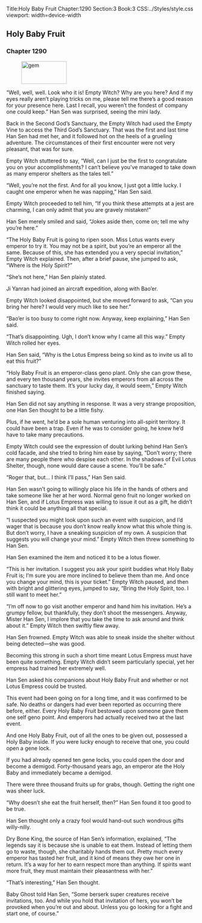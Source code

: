 Title:Holy Baby Fruit 
Chapter:1290 
Section:3 
Book:3 
CSS:../Styles/style.css 
viewport: width=device-width
  
## Holy Baby Fruit
### Chapter 1290
  
<figure>
	<img src="../Images/gem.gif" alt="gem" id="gem" width="120" height="60" />
</figure>
  

  
“Well, well, well. Look who it is! Empty Witch? Why are you here? And if my eyes really aren’t playing tricks on me, please tell me there’s a good reason for your presence here. Last I recall, you weren’t the fondest of company one could keep.” Han Sen was surprised, seeing the mini lady.

Back in the Second God’s Sanctuary, the Empty Witch had used the Empty Vine to access the Third God’s Sanctuary. That was the first and last time Han Sen had met her, and it followed hot on the heels of a grueling adventure. The circumstances of their first encounter were not very pleasant, that was for sure.

Empty Witch stuttered to say, “Well, can I just be the first to congratulate you on your accomplishments? I can’t believe you’ve managed to take down as many emperor shelters as the tales tell.”

“Well, you’re not the first. And for all you know, I just got a little lucky. I caught one emperor when he was napping,” Han Sen said.

Empty Witch proceeded to tell him, “If you think these attempts at a jest are charming, I can only admit that you are gravely mistaken!”

Han Sen merely smiled and said, “Jokes aside then, come on; tell me why you’re here.”

“The Holy Baby Fruit is going to ripen soon. Miss Lotus wants every emperor to try it. You may not be a spirit, but you’re an emperor all the same. Because of this, she has extended you a very special invitation,” Empty Witch explained. Then, after a brief pause, she jumped to ask, “Where is the Holy Spirit?”

“She’s not here,” Han Sen plainly stated.

Ji Yanran had joined an aircraft expedition, along with Bao’er.

Empty Witch looked disappointed, but she moved forward to ask, “Can you bring her here? I would very much like to see her.”

“Bao’er is too busy to come right now. Anyway, keep explaining,” Han Sen said.

“That’s disappointing. Ugh, I don’t know why I came all this way.” Empty Witch rolled her eyes.

Han Sen said, “Why is the Lotus Empress being so kind as to invite us all to eat this fruit?”

“Holy Baby Fruit is an emperor-class geno plant. Only she can grow these, and every ten thousand years, she invites emperors from all across the sanctuary to taste them. It’s your lucky day, it would seem,” Empty Witch finished saying.

Han Sen did not say anything in response. It was a very strange proposition, one Han Sen thought to be a little fishy.

Plus, if he went, he’d be a sole human venturing into all-spirit territory. It could have been a trap. Even if he was to consider going, he knew he’d have to take many precautions.

Empty Witch could see the expression of doubt lurking behind Han Sen’s cold facade, and she tried to bring him ease by saying, “Don’t worry; there are many people there who despise each other. In the shadows of Evil Lotus Shelter, though, none would dare cause a scene. You’ll be safe.”

“Roger that, but… I think I’ll pass,” Han Sen said.

Han Sen wasn’t going to willingly place his life in the hands of others and take someone like her at her word. Normal geno fruit no longer worked on Han Sen, and if Lotus Empress was willing to issue it out as a gift, he didn’t think it could be anything all that special.

“I suspected you might look upon such an event with suspicion, and I’d wager that is because you don’t know really know what this whole thing is. But don’t worry, I have a sneaking suspicion of my own. A suspicion that suggests you will change your mind.” Empty Witch then threw something to Han Sen.

Han Sen examined the item and noticed it to be a lotus flower.

“This is her invitation. I suggest you ask your spirit buddies what Holy Baby Fruit is; I’m sure you are more inclined to believe them than me. And once you change your mind, this is your ticket.” Empty Witch paused, and then with bright and glittering eyes, jumped to say, “Bring the Holy Spirit, too. I still want to meet her.”

“I’m off now to go visit another emperor and hand him his invitation. He’s a grumpy fellow, but thankfully, they don’t shoot the messengers. Anyway, Mister Han Sen, I implore that you take the time to ask around and think about it.” Empty Witch then swiftly flew away.

Han Sen frowned. Empty Witch was able to sneak inside the shelter without being detected—she was good.

Becoming this strong in such a short time meant Lotus Empress must have been quite something. Empty Witch didn’t seem particularly special, yet her empress had trained her extremely well.

Han Sen asked his companions about Holy Baby Fruit and whether or not Lotus Empress could be trusted.

This event had been going on for a long time, and it was confirmed to be safe. No deaths or dangers had ever been reported as occurring there before, either. Every Holy Baby Fruit bestowed upon someone gave them one self geno point. And emperors had actually received two at the last event.

And one Holy Baby Fruit, out of all the ones to be given out, possessed a Holy Baby inside. If you were lucky enough to receive that one, you could open a gene lock.

If you had already opened ten gene locks, you could open the door and become a demigod. Forty-thousand years ago, an emperor ate the Holy Baby and immediately became a demigod.

There were three thousand fruits up for grabs, though. Getting the right one was sheer luck.

“Why doesn’t she eat the fruit herself, then?” Han Sen found it too good to be true.

Han Sen thought only a crazy fool would hand-out such wondrous gifts willy-nilly.

Dry Bone King, the source of Han Sen’s information, explained, “The legends say it is because she is unable to eat them. Instead of letting them go to waste, though, she charitably hands them out. Pretty much every emperor has tasted her fruit, and it kind of means they owe her one in return. It’s a way for her to earn respect more than anything. If spirits want more fruit, they must maintain their pleasantness with her.”

“That’s interesting,” Han Sen thought.

Baby Ghost told Han Sen, “Some berserk super creatures receive invitations, too. And while you hold that invitation of hers, you won’t be provoked when you’re out and about. Unless you go looking for a fight and start one, of course.”